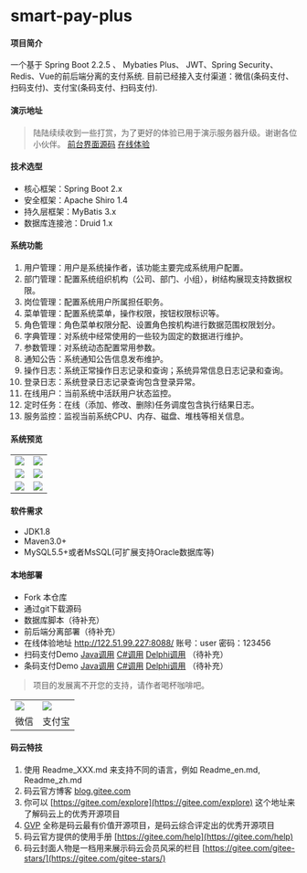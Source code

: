 # smart-pay-plus 

#### 项目简介
一个基于 Spring Boot 2.2.5 、 Mybaties Plus、 JWT、Spring Security、Redis、Vue的前后端分离的支付系统.
目前已经接入支付渠道：微信(条码支付、扫码支付)、支付宝(条码支付、扫码支付).

#### 演示地址
>陆陆续续收到一些打赏，为了更好的体验已用于演示服务器升级。谢谢各位小伙伴。
>[前台界面源码](https://gitee.com/zhunian/smart-pay-plus-vue)
[在线体验](http://122.51.99.227:8088/)

#### 技术选型
- 核心框架：Spring Boot 2.x
- 安全框架：Apache Shiro 1.4
- 持久层框架：MyBatis 3.x
- 数据库连接池：Druid 1.x

#### 系统功能
1.  用户管理：用户是系统操作者，该功能主要完成系统用户配置。
2.  部门管理：配置系统组织机构（公司、部门、小组），树结构展现支持数据权限。
3.  岗位管理：配置系统用户所属担任职务。
4.  菜单管理：配置系统菜单，操作权限，按钮权限标识等。
5.  角色管理：角色菜单权限分配、设置角色按机构进行数据范围权限划分。
6.  字典管理：对系统中经常使用的一些较为固定的数据进行维护。
7.  参数管理：对系统动态配置常用参数。
8.  通知公告：系统通知公告信息发布维护。
9.  操作日志：系统正常操作日志记录和查询；系统异常信息日志记录和查询。
10. 登录日志：系统登录日志记录查询包含登录异常。
11. 在线用户：当前系统中活跃用户状态监控。
12. 定时任务：在线（添加、修改、删除)任务调度包含执行结果日志。
13. 服务监控：监视当前系统CPU、内存、磁盘、堆栈等相关信息。

#### 系统预览
<table>
    <tr>
        <td><img src="https://images.gitee.com/uploads/images/2020/0404/210648_7884cb8c_535810.jpeg"/></td>
        <td><img src="https://images.gitee.com/uploads/images/2020/0404/210719_980450a5_535810.jpeg"/></td>
    </tr>
    <tr>
        <td><img src="https://images.gitee.com/uploads/images/2020/0404/210729_26a6d8ca_535810.jpeg"/></td>
        <td><img src="https://images.gitee.com/uploads/images/2020/0404/210745_39283dd3_535810.jpeg"/></td>
    </tr>
    <tr>
        <td><img src="https://images.gitee.com/uploads/images/2020/0404/210754_2b564945_535810.jpeg"/></td>
        <td><img src="https://images.gitee.com/uploads/images/2020/0404/210802_47511828_535810.jpeg"/></td>
    </tr>
</table>

#### 软件需求
- JDK1.8
- Maven3.0+
- MySQL5.5+或者MsSQL(可扩展支持Oracle数据库等)

#### 本地部署

- Fork 本仓库
- 通过git下载源码
- 数据库脚本（待补充）
- 前后端分离部署（待补充）
- 在线体验地址 http://122.51.99.227:8088/ 账号：user 密码：123456
- 扫码支付Demo [Java调用](https://gitee.com/zhunian/smart-pay-plus/) [C#调用](https://gitee.com/zhunian/smart-pay-plus/) [Delphi调用](https://gitee.com/zhunian/smart-pay-plus/) （待补充）
- 条码支付Demo [Java调用](https://gitee.com/zhunian/smart-pay-plus/) [C#调用](https://gitee.com/zhunian/smart-pay-plus/) [Delphi调用](https://gitee.com/zhunian/smart-pay-plus/) （待补充）

>项目的发展离不开您的支持，请作者喝杯咖啡吧。

<table>
    <tr>
        <td><img src="https://images.gitee.com/uploads/images/2020/0404/212505_384f0630_535810.png"/></td>
        <td><img src="https://images.gitee.com/uploads/images/2020/0404/212518_d36802e0_535810.png"/></td>
    </tr>
    <tr>
        <td align="center">微信</td>
        <td align="center">支付宝</td>
    </tr>
</table>

#### 码云特技

1.  使用 Readme\_XXX.md 来支持不同的语言，例如 Readme\_en.md, Readme\_zh.md
2.  码云官方博客 [blog.gitee.com](https://blog.gitee.com)
3.  你可以 [https://gitee.com/explore](https://gitee.com/explore) 这个地址来了解码云上的优秀开源项目
4.  [GVP](https://gitee.com/gvp) 全称是码云最有价值开源项目，是码云综合评定出的优秀开源项目
5.  码云官方提供的使用手册 [https://gitee.com/help](https://gitee.com/help)
6.  码云封面人物是一档用来展示码云会员风采的栏目 [https://gitee.com/gitee-stars/](https://gitee.com/gitee-stars/)
